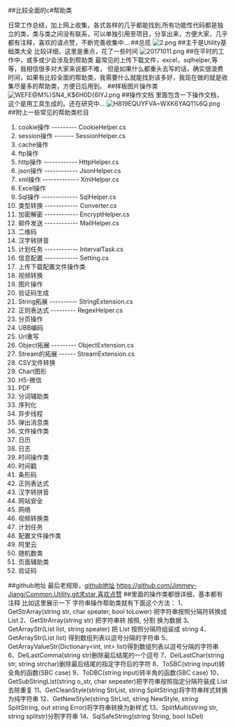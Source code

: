 ##比较全面的c#帮助类

日常工作总结，加上网上收集，各式各样的几乎都能找到,所有功能性代码都是独立的类，类与类之间没有联系，可以单独引用至项目，分享出来，方便大家，几乎都有注释，喜欢的请点赞，不断完善收集中... 
##总揽
![2.png](http://upload-images.jianshu.io/upload_images/6855212-26b0b78fc2743d1d.png?imageMogr2/auto-orient/strip%7CimageView2/2/w/1240)
##主干是Utility基础类大全
比较详细，这里是重点，花了一些时间
![20171011.png](http://upload-images.jianshu.io/upload_images/6855212-fd64cd5f294f1967.png?imageMogr2/auto-orient/strip%7CimageView2/2/w/1240)
##在平时的工作中，或多或少会涉及到帮助类
最常见的上传下载文件，excel，sqlhelper,等等，我相信很多对大家来说都不难， 但是如果什么都重头去写的话，确实很浪费时间，如果有比较全面的帮助类，我需要什么就能找到该多好，我现在做的就是收集尽量多的帮助类，方便日后用到。
##样板图片操作类
![WEFE@M%}SN4_K$6H0D{6IYJ.png](http://upload-images.jianshu.io/upload_images/6855212-34f0ee0339e3cb49.png?imageMogr2/auto-orient/strip%7CimageView2/2/w/1240)
##操作文档
里面包含一下操作文档，这个是用工具生成的。还在研究中... 
![H819EQUYFVA~WXK6YAQ1%6Q.png](http://upload-images.jianshu.io/upload_images/6855212-6cf5a7a2a4a75c89.png?imageMogr2/auto-orient/strip%7CimageView2/2/w/1240)
##附上一些常见的帮助类栏目
1. cookie操作 --------- CookieHelper.cs
2. session操作 ------- SessionHelper.cs
3. cache操作
4. ftp操作
5. http操作 ------------ HttpHelper.cs
6. json操作 ------------ JsonHelper.cs		
7. xml操作 ------------- XmlHelper.cs
8. Excel操作			
9. Sql操作 ------------- SqlHelper.cs
10. 类型转换 ------------ Converter.cs
11. 加密解密 ------------ EncryptHelper.cs	
12. 邮件发送	------------ MailHelper.cs
13. 二维码
14. 汉字转拼音
15. 计划任务	------------ IntervalTask.cs
16. 信息配置 ------------ Setting.cs
17. 上传下载配置文件操作类
18. 视频转换
19. 图片操作
20. 验证码生成
21. String拓展 ---------- StringExtension.cs
22. 正则表达式 --------- RegexHelper.cs
23. 分页操作
24. UBB编码
25. Url重写
26. Object拓展 --------- ObjectExtension.cs
27. Stream的拓展	------ StreamExtension.cs
28. CSV文件转换
29. Chart图形
30. H5-微信
31. PDF
32. 分词辅助类
33. 序列化
34. 异步线程
35. 弹出消息类
36. 文件操作类
37. 日历
38. 日志
39. 时间操作类
40. 时间戳
41. 条形码
42. 正则表达式
43. 汉字转拼音
44. 网站安全
45. 网络
46. 视频转换类
47. 计划任务
48. 配置文件操作类
49. 阿里云
50. 随机数类
51. 页面辅助类
52. 验证码

##github地址
最后老规矩，[github地址](https://github.com/Jimmey-Jiang/Common.Utility.git) https://github.com/Jimmey-Jiang/Common.Utility.git求star,喜欢点赞
##里面的操作类都很详细，基本都有注释
比如这里展示一下 字符串操作帮助类就有下面这个方法：
 1、GetStrArray(string str, char speater, bool toLower) 把字符串按照分隔符转换成 List
 2、GetStrArray(string str) 把字符串转 按照, 分割 换为数据
3、GetArrayStr(List list, string speater) 把 List 按照分隔符组装成 string
4、GetArrayStr(List list) 得到数组列表以逗号分隔的字符串
 5、GetArrayValueStr(Dictionary<int, int> list)得到数组列表以逗号分隔的字符串
 6、DelLastComma(string str)删除最后结尾的一个逗号
 7、DelLastChar(string str, string strchar)删除最后结尾的指定字符后的字符
 8、ToSBC(string input)转全角的函数(SBC case)
9、ToDBC(string input)转半角的函数(SBC case)
10、GetSubStringList(string o_str, char sepeater)把字符串按照指定分隔符装成 List 去除重复
11、GetCleanStyle(string StrList, string SplitString)将字符串样式转换为纯字符串
12、GetNewStyle(string StrList, string NewStyle, string SplitString, out string Error)将字符串转换为新样式
13、SplitMulti(string str, string splitstr)分割字符串
14、SqlSafeString(string String, bool IsDel)
